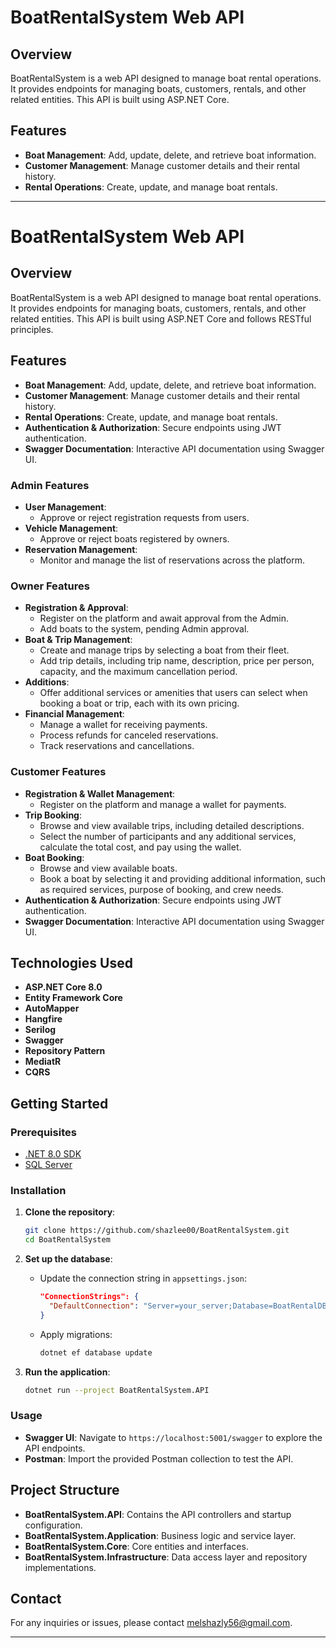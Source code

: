 # BoatRentalSystem Web API

## Overview

BoatRentalSystem is a web API designed to manage boat rental operations. It provides endpoints for managing boats, customers, rentals, and other related entities. This API is built using ASP.NET Core.

## Features

- **Boat Management**: Add, update, delete, and retrieve boat information.
- **Customer Management**: Manage customer details and their rental history.
- **Rental Operations**: Create, update, and manage boat rentals.

---

# BoatRentalSystem Web API

## Overview

BoatRentalSystem is a web API designed to manage boat rental operations. It provides endpoints for managing boats, customers, rentals, and other related entities. This API is built using ASP.NET Core and follows RESTful principles.

## Features

- **Boat Management**: Add, update, delete, and retrieve boat information.
- **Customer Management**: Manage customer details and their rental history.
- **Rental Operations**: Create, update, and manage boat rentals.
- **Authentication & Authorization**: Secure endpoints using JWT authentication.
- **Swagger Documentation**: Interactive API documentation using Swagger UI.

### Admin Features

- **User Management**:
  - Approve or reject registration requests from users.
- **Vehicle Management**:
  - Approve or reject boats registered by owners.
- **Reservation Management**:
  - Monitor and manage the list of reservations across the platform.

### Owner Features

- **Registration & Approval**:
  - Register on the platform and await approval from the Admin.
  - Add boats to the system, pending Admin approval.
- **Boat & Trip Management**:
  - Create and manage trips by selecting a boat from their fleet.
  - Add trip details, including trip name, description, price per person, capacity, and the maximum cancellation period.
- **Additions**:
  - Offer additional services or amenities that users can select when booking a boat or trip, each with its own pricing.
- **Financial Management**:
  - Manage a wallet for receiving payments.
  - Process refunds for canceled reservations.
  - Track reservations and cancellations.
### Customer Features
- **Registration & Wallet Management**:
  - Register on the platform and manage a wallet for payments.
- **Trip Booking**:
  - Browse and view available trips, including detailed descriptions.
  - Select the number of participants and any additional services, calculate the total cost, and pay using the wallet.
- **Boat Booking**:
  - Browse and view available boats.
  - Book a boat by selecting it and providing additional information, such as required services, purpose of booking, and crew needs.
- **Authentication & Authorization**: Secure endpoints using JWT authentication.
- **Swagger Documentation**: Interactive API documentation using Swagger UI.

## Technologies Used

- **ASP.NET Core 8.0**
- **Entity Framework Core**
- **AutoMapper**
- **Hangfire**
- **Serilog**
- **Swagger**
- **Repository Pattern**
- **MediatR**
- **CQRS**

## Getting Started

### Prerequisites

- [.NET 8.0 SDK](https://dotnet.microsoft.com/download/dotnet/8.0)
- [SQL Server](https://www.microsoft.com/en-us/sql-server/sql-server-downloads)

### Installation

1. **Clone the repository**:
    ```bash
    git clone https://github.com/shazlee00/BoatRentalSystem.git
    cd BoatRentalSystem
    ```

2. **Set up the database**:
    - Update the connection string in `appsettings.json`:
      ```json
      "ConnectionStrings": {
        "DefaultConnection": "Server=your_server;Database=BoatRentalDB;User Id=your_user;Password=your_password;"
      }
      ```
    - Apply migrations:
      ```bash
      dotnet ef database update
      ```

3. **Run the application**:
    ```bash
    dotnet run --project BoatRentalSystem.API
    ```

### Usage

- **Swagger UI**: Navigate to `https://localhost:5001/swagger` to explore the API endpoints.
- **Postman**: Import the provided Postman collection to test the API.

## Project Structure

- **BoatRentalSystem.API**: Contains the API controllers and startup configuration.
- **BoatRentalSystem.Application**: Business logic and service layer.
- **BoatRentalSystem.Core**: Core entities and interfaces.
- **BoatRentalSystem.Infrastructure**: Data access layer and repository implementations.


## Contact

For any inquiries or issues, please contact [melshazly56@gmail.com](mailto:yourname@domain.com).

---

